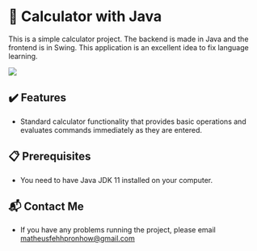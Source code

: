 # 🧮 Calculator with Java
This is a simple calculator project. The backend is made in Java and the frontend is in Swing. This application is an excellent idea to fix language learning.

<img src="https://img.shields.io/badge/Java-ED8B00?style=for-the-badge&logo=java&logoColor=white">

## ✔️ Features
- Standard calculator functionality that provides basic operations and evaluates commands immediately as they are entered.

## 📋 Prerequisites
- You need to have Java JDK 11 installed on your computer.

## 📬 Contact Me
- If you have any problems running the project, please email <a href="mailto:matheusfehhpronhow@gmail.com">matheusfehhpronhow@gmail.com</a>